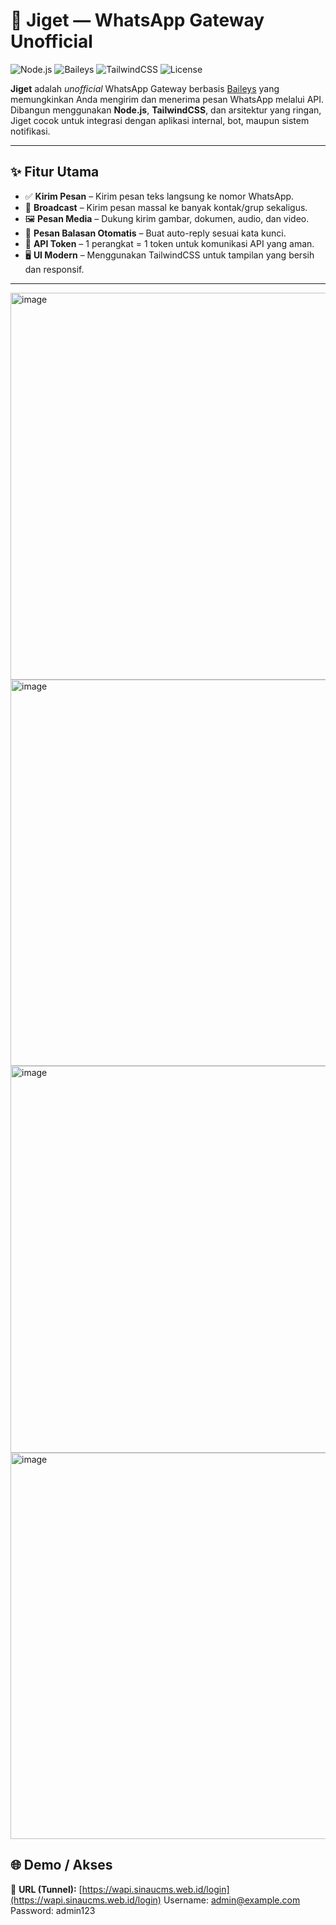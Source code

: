 # 📡 Jiget — WhatsApp Gateway Unofficial

![Node.js](https://img.shields.io/badge/Node.js-18+-green?style=flat-square)
![Baileys](https://img.shields.io/badge/Baileys-WA_Gateway-blue?style=flat-square)
![TailwindCSS](https://img.shields.io/badge/Tailwind-CSS-38B2AC?style=flat-square)
![License](https://img.shields.io/badge/license-MIT-yellow?style=flat-square)

**Jiget** adalah *unofficial* WhatsApp Gateway berbasis [Baileys](https://github.com/WhiskeySockets/Baileys) yang memungkinkan Anda mengirim dan menerima pesan WhatsApp melalui API.  
Dibangun menggunakan **Node.js**, **TailwindCSS**, dan arsitektur yang ringan, Jiget cocok untuk integrasi dengan aplikasi internal, bot, maupun sistem notifikasi.

---

## ✨ Fitur Utama

- ✅ **Kirim Pesan** – Kirim pesan teks langsung ke nomor WhatsApp.  
- 📢 **Broadcast** – Kirim pesan massal ke banyak kontak/grup sekaligus.  
- 🖼 **Pesan Media** – Dukung kirim gambar, dokumen, audio, dan video.  
- 🤖 **Pesan Balasan Otomatis** – Buat auto-reply sesuai kata kunci.  
- 🔑 **API Token** – 1 perangkat = 1 token untuk komunikasi API yang aman.  
- 🖥 **UI Modern** – Menggunakan TailwindCSS untuk tampilan yang bersih dan responsif.  

---

<img width="1366" height="619" alt="image" src="https://github.com/user-attachments/assets/c89e42f7-274f-426f-b979-c5ffc8698198" />

<img width="1366" height="618" alt="image" src="https://github.com/user-attachments/assets/c4462451-aea1-495c-b6c5-6849a06dd7cb" />

<img width="1366" height="619" alt="image" src="https://github.com/user-attachments/assets/ce8e3adc-7b28-4e17-b57e-ec55e97a2d97" />

<img width="1366" height="618" alt="image" src="https://github.com/user-attachments/assets/e7d7c4d3-979a-485b-a08b-19c060e3d902" />

## 🌐 Demo / Akses

🔗 **URL (Tunnel):** [https://wapi.sinaucms.web.id/login](https://wapi.sinaucms.web.id/login)
Username: admin@example.com
Password: admin123





